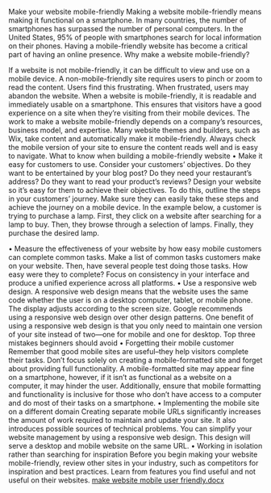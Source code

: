 Make your website mobile-friendly
Making a website mobile-friendly means making it functional on a smartphone. In many countries, the number of smartphones has surpassed the number of personal computers. In the United States, 95% of people with smartphones search for local information on their phones. Having a mobile-friendly website has become a critical part of having an online presence.
Why make a website mobile-friendly?
 
If a website is not mobile-friendly, it can be difficult to view and use on a mobile device. A non-mobile-friendly site requires users to pinch or zoom to read the content. Users find this frustrating. When frustrated, users may abandon the website.
When a website is mobile-friendly, it is readable and immediately usable on a smartphone. This ensures that visitors have a good experience on a site when they’re visiting from their mobile devices.
The work to make a website mobile-friendly depends on a company’s resources, business model, and expertise. Many website themes and builders, such as Wix, take content and automatically make it mobile-friendly. Always check the mobile version of your site to ensure the content reads well and is easy to navigate.
What to know when building a mobile-friendly website
•	Make it easy for customers to use.
Consider your customers’ objectives. Do they want to be entertained by your blog post? Do they need your restaurant’s address? Do they want to read your product’s reviews? Design your website so it’s easy for them to achieve their objectives.
To do this, outline the steps in your customers’ journey. Make sure they can easily take these steps and achieve the journey on a mobile device.
In the example below, a customer is trying to purchase a lamp. First, they click on a website after searching for a lamp to buy. Then, they browse through a selection of lamps. Finally, they purchase the desired lamp.
 
•	Measure the effectiveness of your website by how easy mobile customers can complete common tasks.
Make a list of common tasks customers make on your website. Then, have several people test doing those tasks. How easy were they to complete? Focus on consistency in your interface and produce a unified experience across all platforms.
•	Use a responsive web design.
A responsive web design means that the website uses the same code whether the user is on a desktop computer, tablet, or mobile phone. The display adjusts according to the screen size.
Google recommends using a responsive web design over other design patterns. One benefit of using a responsive web design is that you only need to maintain one version of your site instead of two—one for mobile and one for desktop.
Top three mistakes beginners should avoid
•	Forgetting their mobile customer
Remember that good mobile sites are useful–they help visitors complete their tasks. Don’t focus solely on creating a mobile-formatted site and forget about providing full functionality. A mobile-formatted site may appear fine on a smartphone, however, if it isn’t as functional as a website on a computer, it may hinder the user. Additionally, ensure that mobile formatting and functionality is inclusive for those who don’t have access to a computer and do most of their tasks on a smartphone. 
•	Implementing the mobile site on a different domain
Creating separate mobile URLs significantly increases the amount of work required to maintain and update your site. It also introduces possible sources of technical problems. 
You can simplify your website management by using a responsive web design. This design will serve a desktop and mobile website on the same URL. 
•	Working in isolation rather than searching for inspiration
Before you begin making your website mobile-friendly, review other sites in your industry, such as competitors for inspiration and best practices. Learn from features you find useful and not useful on their websites.
[make website mobile user friendly.docx](https://github.com/user-attachments/files/20944508/make.website.mobile.user.friendly.docx)

